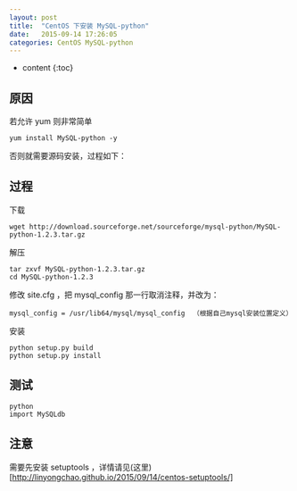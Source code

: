 ```yaml
---
layout: post
title:  "CentOS 下安装 MySQL-python"
date:   2015-09-14 17:26:05
categories: CentOS MySQL-python
---
```


* content
{:toc}

## 原因

若允许 yum 则非常简单

	yum install MySQL-python -y

否则就需要源码安装，过程如下：

## 过程

下载

	wget http://download.sourceforge.net/sourceforge/mysql-python/MySQL-python-1.2.3.tar.gz

解压

	tar zxvf MySQL-python-1.2.3.tar.gz
	cd MySQL-python-1.2.3

修改 site.cfg ，把 mysql_config 那一行取消注释，并改为： 

	mysql_config = /usr/lib64/mysql/mysql_config  （根据自己mysql安装位置定义）

安装

	python setup.py build
	python setup.py install

## 测试

	python
	import MySQLdb

## 注意

需要先安装 setuptools ，详情请见(这里)[http://linyongchao.github.io/2015/09/14/centos-setuptools/]
